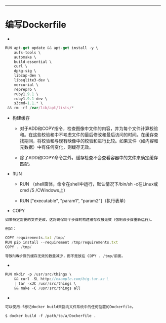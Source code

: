 
---

# 编写Dockerfile

- 

``` javascript
RUN apt-get update && apt-get install -y \
    aufs-tools \
    automake \
    build-essential \
    curl \
    dpkg-sig \
    libcap-dev \
    libsqlite3-dev \
    mercurial \
    reprepro \
    ruby1.9.1 \
    ruby1.9.1-dev \
    s3cmd=1.1.* \
 && rm -rf /var/lib/apt/lists/*
```

- 构建缓存

    - 对于ADD和COPY指令，检查图像中文件的内容，并为每个文件计算校验和。在这些校验和中不考虑文件的最后修改和最后访问的时间。在缓存查找期间，将校验和与现有映像中的校验和进行比较。如果文件（如内容和元数据）中有任何变化，则缓存无效。

    - 除了ADD和COPY命令之外，缓存检查不会查看容器中的文件来确定缓存匹配。

- RUN 

    - RUN <command>（shell窗体，命令在shell中运行，默认情况下/bin/sh -c在Linux或cmd /S /CWindows上）

    - RUN ["executable", "param1", "param2"]（执行表单）

- COPY 

``` javascript
如果特定需要的文件更改，这将确保每个步骤的构建缓存仅被无效（强制该步骤重新运行）。

例如：

COPY requirements.txt /tmp/
RUN pip install --requirement /tmp/requirements.txt
COPY . /tmp/

导致RUN步骤的缓存无效的数量减少，而不是放在 COPY . /tmp/前面。
```

- 

``` javascript
RUN mkdir -p /usr/src/things \
    && curl -SL http://example.com/big.tar.xz \
    | tar -xJC /usr/src/things \
    && make -C /usr/src/things all

```

- 
``` javascript
可以使用-f标记docker build来指向文件系统中的任何位置的Dockerfile。

$ docker build -f /path/to/a/Dockerfile .
```